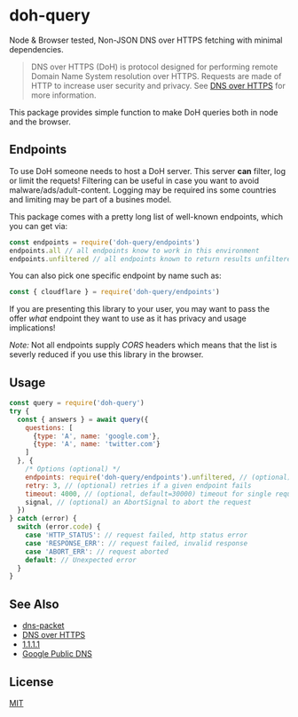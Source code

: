 # doh-query

Node & Browser tested, Non-JSON DNS over HTTPS fetching with minimal dependencies.

> DNS over HTTPS (DoH) is protocol designed for performing remote Domain Name System
> resolution over HTTPS. Requests are made of HTTP to increase user security and privacy.
> See [DNS over HTTPS](https://en.wikipedia.org/wiki/DNS_over_HTTPS) for more
> information.

This package provides simple function to make DoH queries both in node and the browser.

## Endpoints

To use DoH someone needs to host a DoH server. This server **can** filter, log or limit the
requets! Filtering can be useful in case you want to avoid malware/ads/adult-content.
Logging may be required ins some countries and limiting may be part of a busines model.

This package comes with a pretty long list of well-known endpoints, which you can get
via:

```js
const endpoints = require('doh-query/endpoints')
endpoints.all // all endpoints know to work in this environment
endpoints.unfiltered // all endpoints known to return results unfiltered
```

You can also pick one specific endpoint by name such as:

```js
const { cloudflare } = require('doh-query/endpoints')
```

If you are presenting this library to your user, you may want to pass
the offer _what_ endpoint they want to use as it has privacy and usage implications!

_Note:_ Not all endpoints supply _CORS_ headers which means that the list
is severly reduced if you use this library in the browser.

## Usage

```js
const query = require('doh-query')
try {
  const { answers } = await query({
    questions: [
      {type: 'A', name: 'google.com'},
      {type: 'A', name: 'twitter.com'}
    ]
  }, {
    /* Options (optional) */
    endpoints: require('doh-query/endpoints').unfiltered, // (optional) all known working unfiltered endpoints
    retry: 3, // (optional) retries if a given endpoint fails
    timeout: 4000, // (optional, default=30000) timeout for single requests
    signal, // (optional) an AbortSignal to abort the request
  })
} catch (error) {
  switch (error.code) {
    case 'HTTP_STATUS': // request failed, http status error
    case 'RESPONSE_ERR': // request failed, invalid response
    case 'ABORT_ERR': // request aborted
    default: // Unexpected error
  }
}
```

## See Also

- [dns-packet](https://github.com/mafintosh/dns-packet)
- [DNS over HTTPS](https://en.wikipedia.org/wiki/DNS_over_HTTPS)
- [1.1.1.1](https://developers.cloudflare.com/1.1.1.1/dns-over-https/)
- [Google Public DNS](https://dns.google.com/)

## License

[MIT](./LICENSE)

